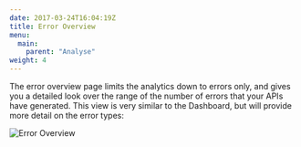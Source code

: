```yaml
---
date: 2017-03-24T16:04:19Z
title: Error Overview
menu:
  main:
    parent: "Analyse"
weight: 4 
---
```


The error overview page limits the analytics down to errors only, and gives you a detailed look over the range of the number of errors that your APIs have generated. This view is very similar to the Dashboard, but will provide more detail on the error types:

![Error Overview][1]

[1]: /docs/img/dashboard/usage-data/error_overview_2.5.png